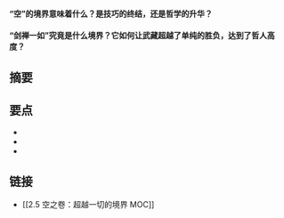 #### “空”的境界意味着什么？是技巧的终结，还是哲学的升华？


#### “剑禅一如”究竟是什么境界？它如何让武藏超越了单纯的胜负，达到了哲人高度？


## 摘要


## 要点

- 
- 
- 

## 链接

- [[2.5 空之卷：超越一切的境界 MOC]]
